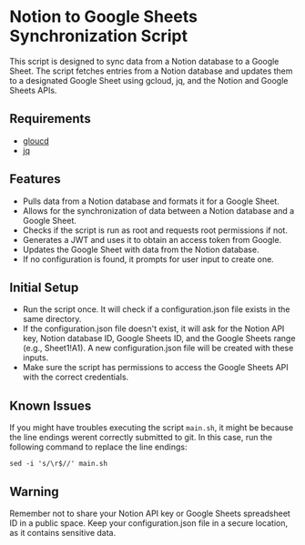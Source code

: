 # Notion to Google Sheets Synchronization Script
This script is designed to sync data from a Notion database to a Google Sheet. The script fetches entries from a Notion database and updates them to a designated Google Sheet using gcloud, jq, and the Notion and Google Sheets APIs.

## Requirements
* [gloucd](https://cloud.google.com/sdk/docs/install?hl=de#linux)
* [jq](https://jqlang.github.io/jq/download/)

## Features
* Pulls data from a Notion database and formats it for a Google Sheet.
* Allows for the synchronization of data between a Notion database and a Google Sheet.
* Checks if the script is run as root and requests root permissions if not.
* Generates a JWT and uses it to obtain an access token from Google.
* Updates the Google Sheet with data from the Notion database.
* If no configuration is found, it prompts for user input to create one.

## Initial Setup
* Run the script once. It will check if a configuration.json file exists in the same directory.
* If the configuration.json file doesn't exist, it will ask for the Notion API key, Notion database ID, Google Sheets ID, and the Google Sheets range (e.g., Sheet1!A1). A new configuration.json file will be created with these inputs.
* Make sure the script has permissions to access the Google Sheets API with the correct credentials.

## Known Issues
If you might have troubles executing the script `main.sh`, it might be because the line endings werent correctly submitted to git. In this case, run the following command to replace the line endings:
```
sed -i 's/\r$//' main.sh
```

## Warning
Remember not to share your Notion API key or Google Sheets spreadsheet ID in a public space. Keep your configuration.json file in a secure location, as it contains sensitive data.
